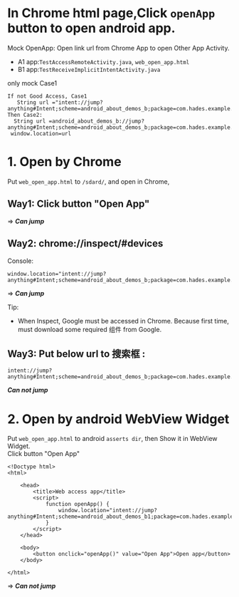 
# In Chrome html page,Click `openApp` button to open android app.
Mock OpenApp: Open link url from Chrome App to open Other App Activity.  

- A1 app:`TestAccessRemoteActivity.java`,  `web_open_app.html`
- B1 app:`TestReceiveImplicitIntentActivity.java`

only mock Case1

```
If not Good Access, Case1
   String url ="intent://jump?anything#Intent;scheme=android_about_demos_b;package=com.hades.example.android.b;end"
Then Case2:
  String url =android_about_demos_b://jump?anything#Intent;scheme=android_about_demos_b;package=com.hades.example.android.b;end
 window.location=url
```

# 1. Open by Chrome 
Put `web_open_app.html` to `/sdard/`,  and open in Chrome,   
## Way1: Click button "Open App" 

=>  ***Can jump***

## Way2: chrome://inspect/#devices
Console:  
```
window.location="intent://jump?anything#Intent;scheme=android_about_demos_b;package=com.hades.example.android.b;end"  
```
=> ***Can jump***

Tip:  
- When Inspect, Google must be accessed in Chrome. Because first time, must download some required 组件 from Google.

## Way3: Put below url to 搜索框 :   
```
intent://jump?anything#Intent;scheme=android_about_demos_b;package=com.hades.example.android.b;end
```
***Can not jump***
 
 
# 2. Open by android WebView Widget 
Put `web_open_app.html`  to android `asserts dir`, then Show it in WebView Widget.  
Click button "Open App" 
```
<!Doctype html>
<html>

    <head>
        <title>Web access app</title>
        <script>
            function openApp() {
                window.location="intent://jump?anything#Intent;scheme=android_about_demos_b1;package=com.hades.example.android.b1;end"
            }
        </script>
    </head>

    <body>
        <button onclick="openApp()" value="Open App">Open app</button>
    </body>

</html>
```

=> ***Can not jump***